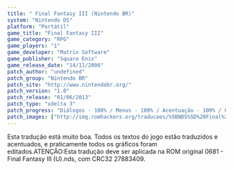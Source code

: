 ```yaml
---
title: " Final Fantasy III (Nintendo BR)"
system: "Nintendo DS"
platform: "Portátil"
game_title: "Final Fantasy III"
game_category: "RPG"
game_players: "1"
game_developer: "Matrix Software"
game_publisher: "Square Enix"
game_release_date: "14/11/2006"
patch_author: "undefined"
patch_group: "Nintendo BR"
patch_site: "http://www.nintendobr.org/"
patch_version: "1.0"
patch_release: "01/06/2013"
patch_type: "xdelta 3"
patch_progress: "Diálogos - 100% / Menus - 100% / Acentuação - 100% / Gráficos - 95% / Revisão - 100% / Geral - 97%"
patch_images: ["http://img.romhackers.org/traducoes/%5BNDS%5D%20Final%20Fantasy%20III%20-%20Nintendo%20BR%20-%201.jpg","http://img.romhackers.org/traducoes/%5BNDS%5D%20Final%20Fantasy%20III%20-%20Nintendo%20BR%20-%202.jpg","http://img.romhackers.org/traducoes/%5BNDS%5D%20Final%20Fantasy%20III%20-%20Nintendo%20BR%20-%203.jpg"]
---
```

Esta tradução está muito boa. Todos os textos do jogo estão traduzidos e acentuados, e praticamente todos os gráficos foram editados.ATENÇÃO:Esta tradução deve ser aplicada na ROM original 0681 - Final Fantasy III (U).nds, com CRC32 27883409.